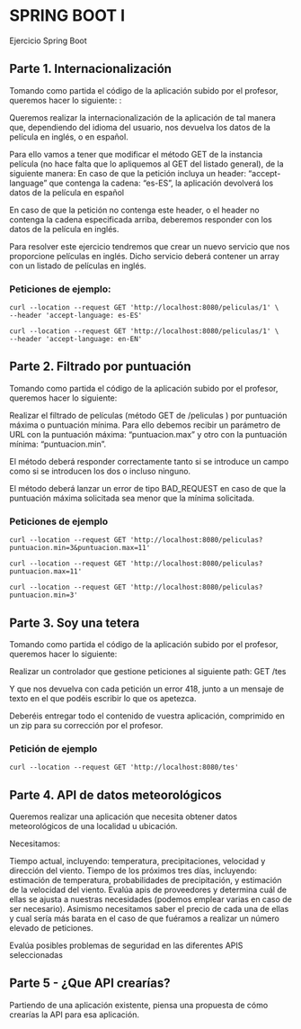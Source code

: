 # SPRING BOOT I

Ejercicio Spring Boot

## Parte 1. Internacionalización
Tomando como partida el código de la aplicación subido por el profesor, queremos hacer lo siguiente: :

Queremos realizar la internacionalización de la aplicación de tal manera que, dependiendo del idioma del usuario, nos devuelva los datos de la película en inglés, o en español.

Para ello vamos a tener que modificar el método GET de la instancia película (no hace falta que lo apliquemos al GET del listado general), de la siguiente manera: En caso de que la petición incluya un header: “accept-language” que contenga la cadena: “es-ES”, la aplicación devolverá los datos de la película en español

En caso de que la petición no contenga este header, o el header no contenga la cadena especificada arriba, deberemos responder con los datos de la película en inglés.

Para resolver este ejercicio tendremos que crear un nuevo servicio que nos proporcione películas en inglés. Dicho servicio deberá contener un array con un listado de películas en inglés.

### Peticiones de ejemplo:

````shell
curl --location --request GET 'http://localhost:8080/peliculas/1' \
--header 'accept-language: es-ES'
````

````shell
curl --location --request GET 'http://localhost:8080/peliculas/1' \
--header 'accept-language: en-EN'
````


## Parte 2. Filtrado por puntuación
Tomando como partida el código de la aplicación subido por el profesor, queremos hacer lo siguiente:

Realizar el filtrado de películas (método GET de /peliculas ) por puntuación máxima o puntuación mínima. Para ello debemos recibir un parámetro de URL con la puntuación máxima: “puntuacion.max” y otro con la puntuación mínima: “puntuacion.min”.

El método deberá responder correctamente tanto si se introduce un campo como si se introducen los dos o incluso ninguno.

El método deberá lanzar un error de tipo BAD_REQUEST en caso de que la puntuación máxima solicitada sea menor que la mínima solicitada.

### Peticiones de ejemplo

```shell
curl --location --request GET 'http://localhost:8080/peliculas?puntuacion.min=3&puntuacion.max=11'
```

```shell
curl --location --request GET 'http://localhost:8080/peliculas?puntuacion.max=11'
```

```shell
curl --location --request GET 'http://localhost:8080/peliculas?puntuacion.min=3'
```

## Parte 3. Soy una tetera
Tomando como partida el código de la aplicación subido por el profesor, queremos hacer lo siguiente:

Realizar un controlador que gestione peticiones al siguiente path: GET /tes

Y que nos devuelva con cada petición un error 418, junto a un mensaje de texto en el que podéis escribir lo que os apetezca.

Deberéis entregar todo el contenido de vuestra aplicación, comprimido en un zip para su corrección por el profesor.

### Petición de ejemplo
```shell
curl --location --request GET 'http://localhost:8080/tes'
```

## Parte 4. API de datos meteorológicos
Queremos realizar una aplicación que necesita obtener datos meteorológicos de una localidad u ubicación.

Necesitamos:

Tiempo actual, incluyendo: temperatura, precipitaciones, velocidad y dirección del viento.
Tiempo de los próximos tres días, incluyendo: estimación de temperatura, probabilidades de precipitación, y estimación de la velocidad del viento.
Evalúa apis de proveedores y determina cuál de ellas se ajusta a nuestras necesidades (podemos emplear varias en caso de ser necesario). Asimismo necesitamos saber el precio de cada una de ellas y cual sería más barata en el caso de que fuéramos a realizar un número elevado de peticiones.

Evalúa posibles problemas de seguridad en las diferentes APIS seleccionadas


## Parte 5 - ¿Que API crearías?

Partiendo de una aplicación existente, piensa una propuesta de cómo crearías la API para esa aplicación.
